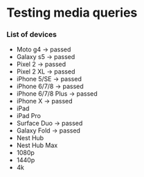 # Testing media queries

### List of devices
- Moto g4 -> passed
- Galaxy s5 -> passed
- Pixel 2 -> passed
- Pixel 2 XL -> passed
- iPhone 5/SE -> passed
- iPhone 6/7/8 -> passed
- iPhone 6/7/8 Plus -> passed
- iPhone X -> passed
- iPad
- iPad Pro
- Surface Duo -> passed
- Galaxy Fold -> passed
- Nest Hub
- Nest Hub Max
- 1080p
- 1440p
- 4k
